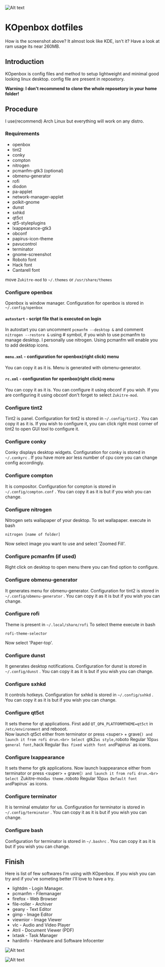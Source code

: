 ![Alt text](Screenshot1.png)
# KOpenbox dotfiles
How is the screenshot above? It almost look like KDE, isn't it? Have a look at ram usage its near 260MB. 

## Introduction
KOpenbox is config files and method to setup lightweight and minimal good looking linux desktop. config file are present in reposetory. 

**Warning: I don't recommend to clone the whole reposetory in your home folder!**

## Procedure
I use(recommend) Arch Linux but everything will work on any distro. 

### Requirements
 * openbox
 * tint2
 * conky
 * compton
 * nitrogen
 * pcmanfm-gtk3 (optional)
 * obmenu-generator
 * rofi
 * diodon
 * pa-applet
 * network-manager-applet
 * polkit-gnome
 * dunst
 * sxhkd
 * qt5ct
 * qt5-styleplugins
 * lxappearance-gtk3
 * obconf
 * papirus-icon-theme
 * pavucontrol
 * terminator
 * gnome-screenshot
 * Roboto font
 * Hack font
 * Cantarell font

move `Zukitre-mod` to `~/.themes` or  `/usr/share/themes`

### Configure openbox
Openbox is window manager. Configuration for openbox is stored in `~/.config/openbox`

#### `autostart` - script file that is executed on login

In autostart you can uncomment `pcmanfm --desktop &` and comment `nitrogen --restore &` using # symbol, if you wish to use pcmanfm to manage desktop. I personally use nitrogen. Using pcmanfm will enable you to add desktop icons.

#### `menu.xml` - configuration for openbox(right click) menu

You can copy it as it is. Menu is generated with obmenu-generator.

#### `rc.xml` - configuration for openbox(right click) menu

You can copy it as it is. You can configure it using obconf if you wish. If you are configuring it using obconf don't forget to select `Zukitre-mod`.

### Configure tint2
Tint2 is panel. Configuration for tint2 is stored in `~/.config/tint2` . You can copy it as it is. If you wish to configure it, you can click right most corner of tint2 to open GUI tool to configure it.

### Configure conky
Conky displays desktop widgets. Configuration for conky is stored in `~/.conkyrc` . If you have more aor less number of cpu core you can change config accordingly.

### Configure compton
It is compositor. Configuration for compton is stored in `~/.config/compton.conf` . You can copy it as it is but if you wish you can change.

### Configure nitrogen
Nitrogen sets wallapaper of your desktop. To set wallapaper. execute in bash

`nitrogen [name of folder]`

Now select image you want to use and select 'Zoomed Fill'.

### Configure pcmanfm (if used)
Right click on desktop to open menu there you can find option to configure.

### Configure obmenu-generator
It generates menu for obmenu-generator. Configuration for tint2 is stored in `~/.config/obmenu-generator` . You can copy it as it is but if you wish you can change.

### Configure rofi
Theme is present in `~/.local/share/rofi`
To select theme execute in bash

`rofi-theme-selector` 

Now select 'Paper-top'.

### Configure dunst
It generates desktop notifications. Configuration for dunst is stored in `~/.config/dunst` .
You can copy it as it is but if you wish you can change.

### Configure sxhkd
It controls hotkeys. Configuration for sxhkd is stored in `~/.config/sxhkd` .
You can copy it as it is but if you wish you can change.

### Configure qt5ct
It sets theme for qt applications. First add `QT_QPA_PLATFORMTHEME=qt5ct` in `/etc/environment` and rebooot.<br>
Now launch qt5ct either from terminator or press <super\> + grave(`) and launch it from rofi drun.<br>
Select `gtk2` as style, `roboto Regular 10p` as general font, `hack Regular 9` as fixed width font and `Papirus` as icons.

### Configure lxappearance
It sets theme for gtk applications. Now launch lxappearance either from terminator or press <super\> + grave(`) and launch it from rofi drun.<br>
Select `Zukitre-mod` as theme. `roboto Regular 10p` as Default font and `Papirus` as icons. 

### Configure terminator
It is terminal emulator for us. Configuration for terminator is stored in `~/.config/terminator` .
You can copy it as it is but if you wish you can change.

### Configure bash
Configuration for terminator is stored in `~/.bashrc` .
You can copy it as it is but if you wish you can change.

## Finish
Here is list of few softwares I'm using with KOpenbox. If you wish you can try and if you've someting better I'll love to have a try.

* lightdm - Login Manager.
* pcmanfm - Filemanager
* firefox - Web Browser
* file-roller - Archiver
* geany - Text Editor
* gimp - Image Editor
* viewnior - Image Viewer
* vlc - Audio and Video Player
* Atril - Document Viewer (PDF)
* lxtask - Task Manager 
* hardinfo - Hardware and Software Infocenter

![Alt text](Screenshot2.png)

![Alt text](Screenshot3.png)
